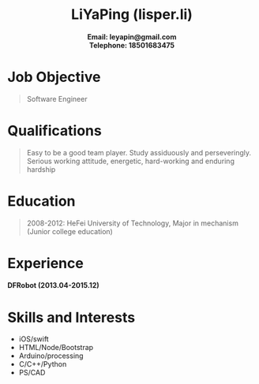 
<div style="text-align:center"> 
<h1>LiYaPing (lisper.li)</h1>
<h4>Email: leyapin@gmail.com<br>
Telephone: 18501683475</h4>
</div>

# Job Objective
> Software Engineer

# Qualifications
> Easy to be a good team player.
> Study assiduously and perseveringly.
> Serious working attitude, energetic, hard-working and enduring hardship

# Education
> 2008-2012: HeFei University of Technology, Major in mechanism (Junior college education)

# Experience
#### DFRobot (2013.04-2015.12)

# Skills and Interests
- iOS/swift
- HTML/Node/Bootstrap
- Arduino/processing
- C/C++/Python
- PS/CAD

